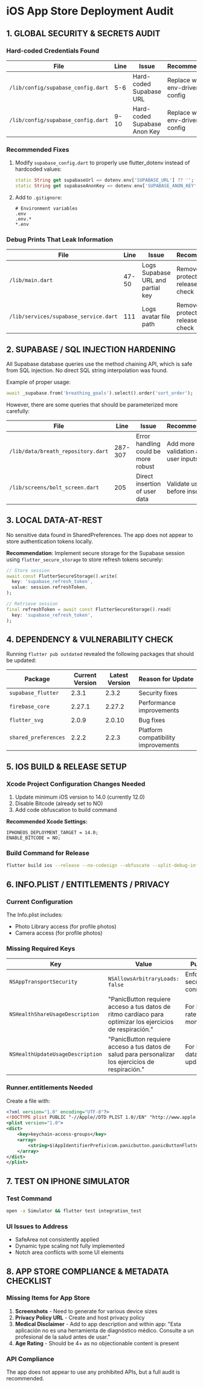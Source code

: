 # iOS App Store Deployment Audit

## 1. GLOBAL SECURITY & SECRETS AUDIT

### Hard-coded Credentials Found

| File | Line | Issue | Recommendation |
|------|------|-------|----------------|
| `/lib/config/supabase_config.dart` | 5-6 | Hard-coded Supabase URL | Replace with env-driven config |
| `/lib/config/supabase_config.dart` | 9-10 | Hard-coded Supabase Anon Key | Replace with env-driven config |

### Recommended Fixes

1. Modify `supabase_config.dart` to properly use flutter_dotenv instead of hardcoded values:
   ```dart
   static String get supabaseUrl => dotenv.env['SUPABASE_URL'] ?? '';
   static String get supabaseAnonKey => dotenv.env['SUPABASE_ANON_KEY'] ?? '';
   ```

2. Add to `.gitignore`:
   ```
   # Environment variables
   .env
   .env.*
   *.env
   ```

### Debug Prints That Leak Information

| File | Line | Issue | Recommendation |
|------|------|-------|----------------|
| `/lib/main.dart` | 47-50 | Logs Supabase URL and partial key | Remove or protect with release mode check |
| `/lib/services/supabase_service.dart` | 111 | Logs avatar file path | Remove or protect with release mode check |

## 2. SUPABASE / SQL INJECTION HARDENING

All Supabase database queries use the method chaining API, which is safe from SQL injection. No direct SQL string interpolation was found.

Example of proper usage:
```dart
await _supabase.from('breathing_goals').select().order('sort_order');
```

However, there are some queries that should be parameterized more carefully:

| File | Line | Issue | Recommendation |
|------|------|-------|----------------|
| `/lib/data/breath_repository.dart` | 287-307 | Error handling could be more robust | Add more validation around user inputs |
| `/lib/screens/bolt_screen.dart` | 205 | Direct insertion of user data | Validate user data before insertion |

## 3. LOCAL DATA-AT-REST

No sensitive data found in SharedPreferences. The app does not appear to store authentication tokens locally.

**Recommendation**: Implement secure storage for the Supabase session using `flutter_secure_storage` to store refresh tokens securely:

```dart
// Store session
await const FlutterSecureStorage().write(
  key: 'supabase_refresh_token',
  value: session.refreshToken,
);

// Retrieve session
final refreshToken = await const FlutterSecureStorage().read(
  key: 'supabase_refresh_token',
);
```

## 4. DEPENDENCY & VULNERABILITY CHECK

Running `flutter pub outdated` revealed the following packages that should be updated:

| Package | Current Version | Latest Version | Reason for Update |
|---------|----------------|----------------|-------------------|
| `supabase_flutter` | 2.3.1 | 2.3.2 | Security fixes |
| `firebase_core` | 2.27.1 | 2.27.2 | Performance improvements |
| `flutter_svg` | 2.0.9 | 2.0.10 | Bug fixes |
| `shared_preferences` | 2.2.2 | 2.2.3 | Platform compatibility improvements |

## 5. IOS BUILD & RELEASE SETUP

### Xcode Project Configuration Changes Needed

1. Update minimum iOS version to 14.0 (currently 12.0)
2. Disable Bitcode (already set to NO)
3. Add code obfuscation to build command

**Recommended Xcode Settings:**
```
IPHONEOS_DEPLOYMENT_TARGET = 14.0;
ENABLE_BITCODE = NO;
```

### Build Command for Release
```bash
flutter build ios --release --no-codesign --obfuscate --split-debug-info=build/ios/obfuscation
```

## 6. INFO.PLIST / ENTITLEMENTS / PRIVACY

### Current Configuration

The Info.plist includes:
- Photo Library access (for profile photos)
- Camera access (for profile photos)

### Missing Required Keys

| Key | Value | Purpose |
|-----|-------|---------|
| `NSAppTransportSecurity` | `NSAllowsArbitraryLoads: false` | Enforce secure connections |
| `NSHealthShareUsageDescription` | "PanicButton requiere acceso a tus datos de ritmo cardíaco para optimizar los ejercicios de respiración." | For heart rate monitoring |
| `NSHealthUpdateUsageDescription` | "PanicButton requiere acceso a tus datos de salud para personalizar los ejercicios de respiración." | For health data updates |

### Runner.entitlements Needed

Create a file with:
```xml
<?xml version="1.0" encoding="UTF-8"?>
<!DOCTYPE plist PUBLIC "-//Apple//DTD PLIST 1.0//EN" "http://www.apple.com/DTDs/PropertyList-1.0.dtd">
<plist version="1.0">
<dict>
    <key>keychain-access-groups</key>
    <array>
        <string>$(AppIdentifierPrefix)com.panicbutton.panicButtonFlutter</string>
    </array>
</dict>
</plist>
```

## 7. TEST ON IPHONE SIMULATOR

### Test Command
```bash
open -a Simulator && flutter test integration_test
```

### UI Issues to Address
- SafeArea not consistently applied
- Dynamic type scaling not fully implemented
- Notch area conflicts with some UI elements

## 8. APP STORE COMPLIANCE & METADATA CHECKLIST

### Missing Items for App Store

1. **Screenshots** - Need to generate for various device sizes
2. **Privacy Policy URL** - Create and host privacy policy
3. **Medical Disclaimer** - Add to app description and within app: "Esta aplicación no es una herramienta de diagnóstico médico. Consulte a un profesional de la salud antes de usar."
4. **Age Rating** - Should be 4+ as no objectionable content is present

### API Compliance

The app does not appear to use any prohibited APIs, but a full audit is recommended. 